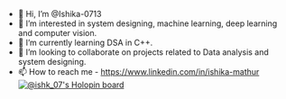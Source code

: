 - 👋 Hi, I’m @Ishika-0713
- 👀 I’m interested in system designing, machine learning, deep learning and computer vision.
- 🌱 I’m currently learning DSA in C++.
- 💞️ I’m looking to collaborate on projects related to Data analysis and system designing.
- 📫 How to reach me - https://www.linkedin.com/in/ishika-mathur
  [![@ishk_07's Holopin board](https://holopin.me/ishk_07)](https://holopin.io/@ishk_07)
<!---
Ishika-0713/Ishika-0713 is a ✨ special ✨ repository because its `README.md` (this file) appears on your GitHub profile.
You can click the Preview link to take a look at your changes.
--->
